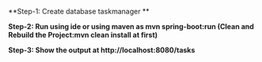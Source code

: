 **Step-1: Create database taskmanager **

**Step-2: Run using ide or using maven as mvn spring-boot:run (Clean and Rebuild the Project:mvn clean install at first)**

**Step-3: Show the output at http://localhost:8080/tasks**
